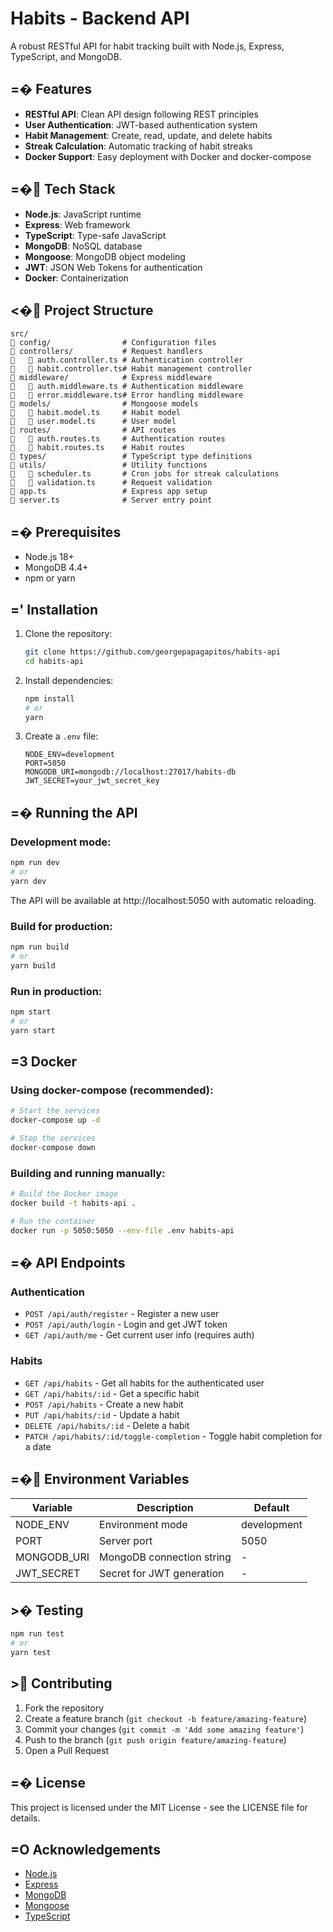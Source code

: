 # Habits - Backend API

A robust RESTful API for habit tracking built with Node.js, Express, TypeScript, and MongoDB.

## =� Features

- **RESTful API**: Clean API design following REST principles
- **User Authentication**: JWT-based authentication system
- **Habit Management**: Create, read, update, and delete habits
- **Streak Calculation**: Automatic tracking of habit streaks
- **Docker Support**: Easy deployment with Docker and docker-compose

## =� Tech Stack

- **Node.js**: JavaScript runtime
- **Express**: Web framework
- **TypeScript**: Type-safe JavaScript
- **MongoDB**: NoSQL database
- **Mongoose**: MongoDB object modeling
- **JWT**: JSON Web Tokens for authentication
- **Docker**: Containerization

## <� Project Structure

```
src/
   config/                # Configuration files
   controllers/           # Request handlers
      auth.controller.ts # Authentication controller
      habit.controller.ts# Habit management controller
   middleware/            # Express middleware
      auth.middleware.ts # Authentication middleware
      error.middleware.ts# Error handling middleware
   models/                # Mongoose models
      habit.model.ts     # Habit model
      user.model.ts      # User model
   routes/                # API routes
      auth.routes.ts     # Authentication routes
      habit.routes.ts    # Habit routes
   types/                 # TypeScript type definitions
   utils/                 # Utility functions
      scheduler.ts       # Cron jobs for streak calculations
      validation.ts      # Request validation
   app.ts                 # Express app setup
   server.ts              # Server entry point
```

## =� Prerequisites

- Node.js 18+
- MongoDB 4.4+
- npm or yarn

## =' Installation

1. Clone the repository:

   ```bash
   git clone https://github.com/georgepapagapitos/habits-api
   cd habits-api
   ```

2. Install dependencies:

   ```bash
   npm install
   # or
   yarn
   ```

3. Create a `.env` file:
   ```
   NODE_ENV=development
   PORT=5050
   MONGODB_URI=mongodb://localhost:27017/habits-db
   JWT_SECRET=your_jwt_secret_key
   ```

## =� Running the API

### Development mode:

```bash
npm run dev
# or
yarn dev
```

The API will be available at http://localhost:5050 with automatic reloading.

### Build for production:

```bash
npm run build
# or
yarn build
```

### Run in production:

```bash
npm start
# or
yarn start
```

## =3 Docker

### Using docker-compose (recommended):

```bash
# Start the services
docker-compose up -d

# Stop the services
docker-compose down
```

### Building and running manually:

```bash
# Build the Docker image
docker build -t habits-api .

# Run the container
docker run -p 5050:5050 --env-file .env habits-api
```

## =� API Endpoints

### Authentication

- `POST /api/auth/register` - Register a new user
- `POST /api/auth/login` - Login and get JWT token
- `GET /api/auth/me` - Get current user info (requires auth)

### Habits

- `GET /api/habits` - Get all habits for the authenticated user
- `GET /api/habits/:id` - Get a specific habit
- `POST /api/habits` - Create a new habit
- `PUT /api/habits/:id` - Update a habit
- `DELETE /api/habits/:id` - Delete a habit
- `PATCH /api/habits/:id/toggle-completion` - Toggle habit completion for a date

## =� Environment Variables

| Variable    | Description               | Default     |
| ----------- | ------------------------- | ----------- |
| NODE_ENV    | Environment mode          | development |
| PORT        | Server port               | 5050        |
| MONGODB_URI | MongoDB connection string | -           |
| JWT_SECRET  | Secret for JWT generation | -           |

## >� Testing

```bash
npm run test
# or
yarn test
```

## > Contributing

1. Fork the repository
2. Create a feature branch (`git checkout -b feature/amazing-feature`)
3. Commit your changes (`git commit -m 'Add some amazing feature'`)
4. Push to the branch (`git push origin feature/amazing-feature`)
5. Open a Pull Request

## =� License

This project is licensed under the MIT License - see the LICENSE file for details.

## =O Acknowledgements

- [Node.js](https://nodejs.org/)
- [Express](https://expressjs.com/)
- [MongoDB](https://www.mongodb.com/)
- [Mongoose](https://mongoosejs.com/)
- [TypeScript](https://www.typescriptlang.org/)
